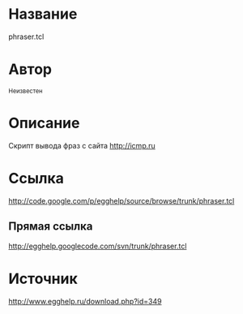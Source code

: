# Название #
phraser.tcl


# Автор #
<sup>Неизвестен</sup>


# Описание #
Скрипт вывода фраз с сайта http://icmp.ru


# Ссылка #
http://code.google.com/p/egghelp/source/browse/trunk/phraser.tcl

## Прямая ссылка ##
http://egghelp.googlecode.com/svn/trunk/phraser.tcl


# Источник #
http://www.egghelp.ru/download.php?id=349

